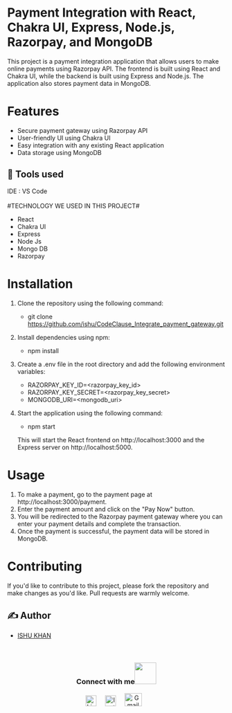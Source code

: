# Payment Integration with React, Chakra UI, Express, Node.js, Razorpay, and MongoDB

<p>This project is a payment integration application that allows users to make online payments using Razorpay API. The frontend is built using React and Chakra UI, while the backend is built using Express and Node.js. The application also stores payment data in MongoDB.</p>

# Features
 * Secure payment gateway using Razorpay API
 * User-friendly UI using Chakra UI
 * Easy integration with any existing React application
 * Data storage using MongoDB
 
 ## 📓 Tools used
IDE : VS Code <br><br>
#TECHNOLOGY WE USED IN THIS PROJECT#
<ul>
  <li>React</li>
  <li>Chakra UI</li>
  <li>Express</li>
  <li>Node Js</li>
  <li>Mongo DB</li>
  <li>Razorpay</li>
</ul>
 
 # Installation
 
 1. Clone the repository using the following command:<br>
    * git clone https://github.com/ishu/CodeClause_Integrate_payment_gateway.git
 
 2. Install dependencies using npm:<br>
    * npm install
  
 3. Create a .env file in the root directory and add the following environment variables:<br>
    * RAZORPAY_KEY_ID=<razorpay_key_id><br>
    * RAZORPAY_KEY_SECRET=<razorpay_key_secret><br>
    * MONGODB_URI=<mongodb_uri><br>
  
 4. Start the application using the following command:<br>
    * npm start
    
    <p>This will start the React frontend on http://localhost:3000 and the Express server on http://localhost:5000.</p>
    
# Usage
  1. To make a payment, go to the payment page at http://localhost:3000/payment.
  2. Enter the payment amount and click on the "Pay Now" button.
  3. You will be redirected to the Razorpay payment gateway where you can enter your payment details and complete the transaction.
  4. Once the payment is successful, the payment data will be stored in MongoDB.
  
  # Contributing
  If you'd like to contribute to this project, please fork the repository and make changes as you'd like. Pull requests are warmly welcome.
  
  ## ✍ Author

- [ISHU KHAN](https://github.com/ishukhan)
<br>
  <div align="center">
<h3> Connect with me<a href="https://gifyu.com/image/Zy2f"><img src="https://github.com/milaan9/milaan9/blob/main/Handshake.gif" width="50px"></a>
</h3> 
<p align="center">
    <a href="https://www.linkedin.com/in/ishtiyakkhan" target="_blank"><img alt="LinkedIn" width="25px" src="https://cdn-icons-png.flaticon.com/512/3536/3536505.png"></a> &nbsp&nbsp&nbsp
    <a href="https://www.instagram.com/ishukha.n" target="_blank"><img alt="Instagram" width="25px" src="https://cdn-icons-png.flaticon.com/512/1384/1384063.png"></a> &nbsp&nbsp&nbsp
     <a href="mailto:ishukk00@gmail.com" target="_blank"><img alt="Gmail" width="40px" height="30px" src="https://github.com/TheDudeThatCode/TheDudeThatCode/blob/master/Assets/Gmail.svg"></a>&nbsp&nbsp&nbsp
   </p>
